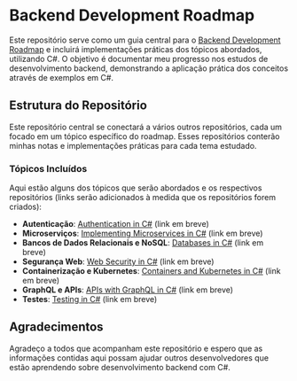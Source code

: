 # Backend Development Roadmap

Este repositório serve como um guia central para o [Backend Development Roadmap](https://roadmap.sh/backend) e incluirá implementações práticas dos tópicos abordados, utilizando C#. O objetivo é documentar meu progresso nos estudos de desenvolvimento backend, demonstrando a aplicação prática dos conceitos através de exemplos em C#.

## Estrutura do Repositório

Este repositório central se conectará a vários outros repositórios, cada um focado em um tópico específico do roadmap. Esses repositórios conterão minhas notas e implementações práticas para cada tema estudado.

### Tópicos Incluídos

Aqui estão alguns dos tópicos que serão abordados e os respectivos repositórios (links serão adicionados à medida que os repositórios forem criados):

- **Autenticação**: [Authentication in C#](https://github.com/GuilhermeGonSoares/Authentication-Jwt) (link em breve)
- **Microserviços**: [Implementing Microservices in C#](#) (link em breve)
- **Bancos de Dados Relacionais e NoSQL**: [Databases in C#](#) (link em breve)
- **Segurança Web**: [Web Security in C#](#) (link em breve)
- **Containerização e Kubernetes**: [Containers and Kubernetes in C#](#) (link em breve)
- **GraphQL e APIs**: [APIs with GraphQL in C#](#) (link em breve)
- **Testes**: [Testing in C#](#) (link em breve)

## Agradecimentos

Agradeço a todos que acompanham este repositório e espero que as informações contidas aqui possam ajudar outros desenvolvedores que estão aprendendo sobre desenvolvimento backend com C#.
